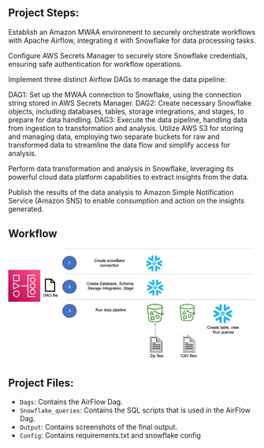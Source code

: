 
## Project Steps:

Establish an Amazon MWAA environment to securely orchestrate workflows with Apache Airflow, integrating it with Snowflake for data processing tasks.

Configure AWS Secrets Manager to securely store Snowflake credentials, ensuring safe authentication for workflow operations.

Implement three distinct Airflow DAGs to manage the data pipeline:

DAG1: Set up the MWAA connection to Snowflake, using the connection string stored in AWS Secrets Manager.
DAG2: Create necessary Snowflake objects, including databases, tables, storage integrations, and stages, to prepare for data handling.
DAG3: Execute the data pipeline, handling data from ingestion to transformation and analysis.
Utilize AWS S3 for storing and managing data, employing two separate buckets for raw and transformed data to streamline the data flow and simplify access for analysis.

Perform data transformation and analysis in Snowflake, leveraging its powerful cloud data platform capabilities to extract insights from the data.

Publish the results of the data analysis to Amazon Simple Notification Service (Amazon SNS) to enable consumption and action on the insights generated.

## Workflow

![Overview](/overview_solution.png)

## Project Files:

- ```Dags```: Contains the AirFlow Dag.
- ```Snowflake_queries```: Contains the SQL scripts that is used in the  AirFlow Dag.
- ```Output```: Contains screenshots of the final output. 
- ```Config```: Contains requirements.txt and snowflake config